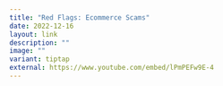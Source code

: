 ```yaml
---
title: "Red Flags: Ecommerce Scams"
date: 2022-12-16
layout: link
description: ""
image: ""
variant: tiptap
external: https://www.youtube.com/embed/lPmPEFw9E-4
---
```


